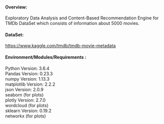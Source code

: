 
#### Overview:
Exploratory Data Analysis and Content-Based Recommendation Engine for TMDb DataSet which consists of information about 5000 movies.   
#### DataSet:
https://www.kaggle.com/tmdb/tmdb-movie-metadata

#### Environment/Modules/Requirements :
Python Version: 3.6.4  
Pandas Version: 0.23.3  
numpy Version: 1.13.3  
matplotlib Version: 2.2.2  
json Version: 2.0.9  
seaborn   (for plots)   
plotly Version: 2.7.0  
wordcloud  (for plots)  
sklearn Version: 0.19.2  
networkx  (for plots)  
